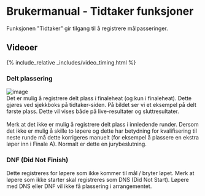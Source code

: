 # Brukermanual - Tidtaker funksjoner
Funksjonen "Tidtaker" gir tilgang til å registrere målpasseringer.

## Videoer
{% include_relative _includes/video_timing.html %}

### Delt plassering
![image](https://user-images.githubusercontent.com/56455987/228965881-a37a3e65-a98b-423a-9008-f1df052613d4.png)<br>
Det er mulig å registrere delt plass i finaleheat (og kun i finaleheat). Dette gjøres ved sjekkboks på tidtaker-siden. På bildet ser vi et eksempel på delt første plass. Dette vil vises både på live-resultater og sluttresultater.
<br><br>Merk at det ikke er mulig å registrere delt plass i innledende runder. Dersom det ikke er mulig å skille to løpere og dette har betydning for kvalifisering til neste runde må dette korrigeres manuelt (for eksempel å plassere en ekstra løper inn i Finale A). Normalt er dette en jurybeslutning.

### DNF (Did Not Finish)
Dette registreres for løpere som ikke kommer til mål / bryter løpet. Merk at løpere som ikke starter skal registreres som DNS (Did Not Start). Løpere med DNS eller DNF vil ikke få plassering i arrangementet.
